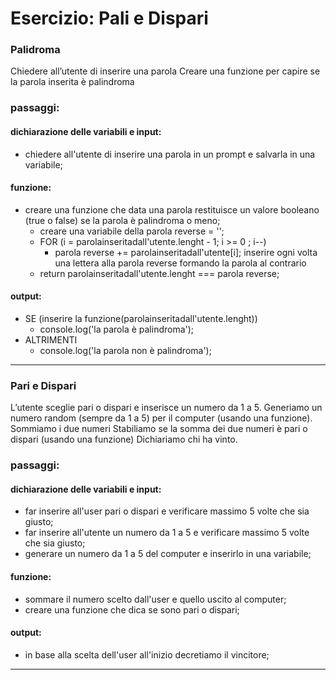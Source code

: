 # Esercizio: Pali e Dispari
### Palidroma
Chiedere all’utente di inserire una parola
Creare una funzione per capire se la parola inserita è palindroma
### passaggi:
#### dichiarazione delle variabili e input:
- chiedere all'utente di inserire una parola in un prompt e salvarla in una variabile;
#### funzione:
- creare una funzione che data una parola restituisce un valore booleano (true o false) se la parola è palindroma o meno;
    - creare una variabile della parola reverse = '';
    - FOR (i = parolainseritadall'utente.lenght - 1; i >= 0 ; i--)
        - parola reverse += parolainseritadall'utente[i]; inserire ogni volta una lettera alla parola reverse formando la parola al contrario
    - return parolainseritadall'utente.lenght === parola reverse; 
#### output:
- SE (inserire la funzione(parolainseritadall'utente.lenght))
    - console.log('la parola è palindroma');
- ALTRIMENTI 
    - console.log('la parola non è palindroma');
---
### Pari e Dispari
L’utente sceglie pari o dispari e inserisce un numero da 1 a 5.
Generiamo un numero random (sempre da 1 a 5) per il computer (usando una funzione).
Sommiamo i due numeri
Stabiliamo se la somma dei due numeri è pari o dispari (usando una funzione)
Dichiariamo chi ha vinto.
### passaggi:
#### dichiarazione delle variabili e input:
- far inserire all'user pari o dispari e verificare massimo 5 volte che sia giusto;
- far inserire all'utente un numero da 1 a 5 e verificare massimo 5 volte che sia giusto;
- generare un numero da 1 a 5 del computer e inserirlo in una variabile;
#### funzione:
- sommare il numero scelto dall'user e quello uscito al computer;
- creare una funzione che dica se sono pari o dispari;
#### output:
- in base alla scelta dell'user all'inizio decretiamo il vincitore;
---